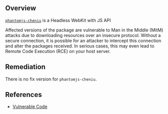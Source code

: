 ## Overview
[`phantomjs-cheniu`](https://www.npmjs.com/package/phantomjs-cheniu) is a Headless WebKit with JS API

Affected versions of the package are vulnerable to Man in the Middle (MitM) attacks due to downloading resources over an insecure protocol. Without a secure connection, it is possible for an attacker to intercept this connection and alter the packages received. In serious cases, this may even lead to Remote Code Execution (RCE) on your host server.

## Remediation
There is no fix version for `phantomjs-cheniu`.

## References
- [Vulnerable Code](https://github.com/Medium/phantomjs/blob/ae83e7abf7c5551041812e234c7749ea412b7288/install.js#L264)

